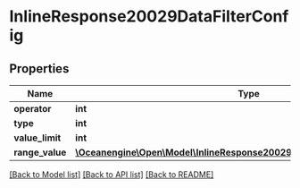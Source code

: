 # InlineResponse20029DataFilterConfig

## Properties
Name | Type | Description | Notes
------------ | ------------- | ------------- | -------------
**operator** | **int** |  | 
**type** | **int** |  | 
**value_limit** | **int** |  | 
**range_value** | [**\Oceanengine\Open\Model\InlineResponse20029DataFilterConfigRangeValue[]**](InlineResponse20029DataFilterConfigRangeValue.md) |  | 

[[Back to Model list]](../README.md#documentation-for-models) [[Back to API list]](../README.md#documentation-for-api-endpoints) [[Back to README]](../README.md)


